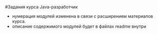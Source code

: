#Задания курса Java-разработчик
- нумерация модулей изменена в связи с расширением материалов курса.
- описание содержимого модулей будет в файлах readme внутри 